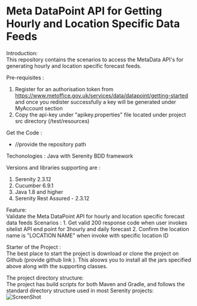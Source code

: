 # Meta DataPoint API for Getting Hourly and Location Specific Data Feeds

 Introduction: <br />
  This repository contains the scenarios to access the MetaData API's for generating hourly and location specific forecast feeds.
 
 Pre-requisites : <br />
   1. Register for an authorisation token from https://www.metoffice.gov.uk/services/data/datapoint/getting-started and once you redister successfully a key will be generated 
      under MyAccount section
   2. Copy the api-key under "apikey.properties" file located under project src directory (/test/resources)
   
 Get the Code : 
  - //provide the repository path
  
Techonologies : 
  Java with Serenity BDD framework

Versions and libraries supporting are : 
  1. Serenity 2.3.12
  2. Cucumber 6.9.1
  3. Java 1.8 and higher
  4. Serenity Rest Assured - 2.3.12

Feature: <br />
   Validate the Meta DataPoint API for hourly and location specific forecast data feeds 
  Scenarios :
    1. Get valid 200 response code when user invokes sitelist API end point for 3hourly and daily forecast
    2. Confirm the location name is "LOCATION NAME" when invoke with specific location ID
    
Starter of the Project : <br />
   The best place to start the project is download or clone the project on Github (provide github link ). This aloows you to install all the jars specified above along with the    supporting classes. 

The project directory structure: <br />
  The project has build scripts for both Maven and Gradle, and follows the standard directory structure used in most Serenity projects:
        &nbsp;&nbsp;&nbsp;&nbsp;&nbsp;&nbsp;&nbsp;&nbsp;&nbsp;&nbsp;&nbsp;&nbsp;&nbsp;&nbsp;&nbsp; ![ScreenShot](https://i.postimg.cc/3J6qLQsY/Project-Structure-Window.png)
        

          
         

   
   
    
 



